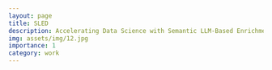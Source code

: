 ```yaml
---
layout: page
title: SLED
description: Accelerating Data Science with Semantic LLM-Based Enrichment
img: assets/img/12.jpg
importance: 1
category: work
---
```



